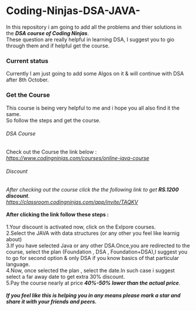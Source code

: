 # Coding-Ninjas-DSA-JAVA-
In this repository i am going to add all the problems and thier solutions in the ***DSA course of Coding Ninjas***.</br>
These question are really helpful in learning DSA, I suggest you to gio through them and if helpful get the course.
### Current status
Currently I am just going to add some Algos on it & will continue with DSA after 8th October.
### Get the Course 
This course is being very helpful to me and i hope you all also find it the same.</br>So follow the steps and get the course.</br>
###### DSA Course
Check out the Course the link below : </br>
*https://www.codingninjas.com/courses/online-java-course*
###### Discount 
*After checking out the course click the the following link to get **RS.1200 discount***.</br>
*https://classroom.codingninjas.com/app/invite/TAQKV* </br></br>
**After clicking the link follow these steps :**</br></br>
1.Your discount is activated now, click on the Exlpore courses.</br>
2.Select the JAVA with data structures (or any other you feel like learnig about)</br>
3.If you have selected Java or any other DSA.Once,you are redirected to the course, select the plan (Foundation , DSA , Foundation+DSA),I suggest you to go for 
second option & only DSA if you know basics of that particular language.</br>
4.Now, once selected the plan , select the date.In such case i suggest select a far away date to get extra 30% discount.</br>
5.Pay the course nearly at price ***40%-50% lower than the actual price***.</br>
</br>
***If you feel like this is helping you in any means please mark a star and share it with your friends and peers.***
